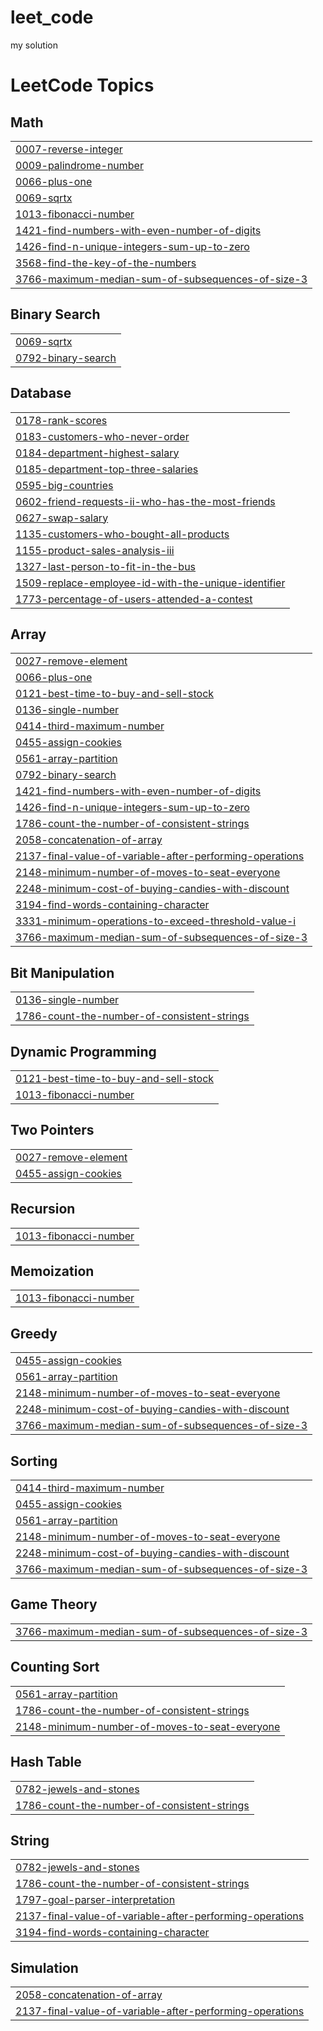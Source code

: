 # leet_code
my solution

<!---LeetCode Topics Start-->
# LeetCode Topics
## Math
|  |
| ------- |
| [0007-reverse-integer](https://github.com/yaaaminiii/leet_code/tree/master/0007-reverse-integer) |
| [0009-palindrome-number](https://github.com/yaaaminiii/leet_code/tree/master/0009-palindrome-number) |
| [0066-plus-one](https://github.com/yaaaminiii/leet_code/tree/master/0066-plus-one) |
| [0069-sqrtx](https://github.com/yaaaminiii/leet_code/tree/master/0069-sqrtx) |
| [1013-fibonacci-number](https://github.com/yaaaminiii/leet_code/tree/master/1013-fibonacci-number) |
| [1421-find-numbers-with-even-number-of-digits](https://github.com/yaaaminiii/leet_code/tree/master/1421-find-numbers-with-even-number-of-digits) |
| [1426-find-n-unique-integers-sum-up-to-zero](https://github.com/yaaaminiii/leet_code/tree/master/1426-find-n-unique-integers-sum-up-to-zero) |
| [3568-find-the-key-of-the-numbers](https://github.com/yaaaminiii/leet_code/tree/master/3568-find-the-key-of-the-numbers) |
| [3766-maximum-median-sum-of-subsequences-of-size-3](https://github.com/yaaaminiii/leet_code/tree/master/3766-maximum-median-sum-of-subsequences-of-size-3) |
## Binary Search
|  |
| ------- |
| [0069-sqrtx](https://github.com/yaaaminiii/leet_code/tree/master/0069-sqrtx) |
| [0792-binary-search](https://github.com/yaaaminiii/leet_code/tree/master/0792-binary-search) |
## Database
|  |
| ------- |
| [0178-rank-scores](https://github.com/yaaaminiii/leet_code/tree/master/0178-rank-scores) |
| [0183-customers-who-never-order](https://github.com/yaaaminiii/leet_code/tree/master/0183-customers-who-never-order) |
| [0184-department-highest-salary](https://github.com/yaaaminiii/leet_code/tree/master/0184-department-highest-salary) |
| [0185-department-top-three-salaries](https://github.com/yaaaminiii/leet_code/tree/master/0185-department-top-three-salaries) |
| [0595-big-countries](https://github.com/yaaaminiii/leet_code/tree/master/0595-big-countries) |
| [0602-friend-requests-ii-who-has-the-most-friends](https://github.com/yaaaminiii/leet_code/tree/master/0602-friend-requests-ii-who-has-the-most-friends) |
| [0627-swap-salary](https://github.com/yaaaminiii/leet_code/tree/master/0627-swap-salary) |
| [1135-customers-who-bought-all-products](https://github.com/yaaaminiii/leet_code/tree/master/1135-customers-who-bought-all-products) |
| [1155-product-sales-analysis-iii](https://github.com/yaaaminiii/leet_code/tree/master/1155-product-sales-analysis-iii) |
| [1327-last-person-to-fit-in-the-bus](https://github.com/yaaaminiii/leet_code/tree/master/1327-last-person-to-fit-in-the-bus) |
| [1509-replace-employee-id-with-the-unique-identifier](https://github.com/yaaaminiii/leet_code/tree/master/1509-replace-employee-id-with-the-unique-identifier) |
| [1773-percentage-of-users-attended-a-contest](https://github.com/yaaaminiii/leet_code/tree/master/1773-percentage-of-users-attended-a-contest) |
## Array
|  |
| ------- |
| [0027-remove-element](https://github.com/yaaaminiii/leet_code/tree/master/0027-remove-element) |
| [0066-plus-one](https://github.com/yaaaminiii/leet_code/tree/master/0066-plus-one) |
| [0121-best-time-to-buy-and-sell-stock](https://github.com/yaaaminiii/leet_code/tree/master/0121-best-time-to-buy-and-sell-stock) |
| [0136-single-number](https://github.com/yaaaminiii/leet_code/tree/master/0136-single-number) |
| [0414-third-maximum-number](https://github.com/yaaaminiii/leet_code/tree/master/0414-third-maximum-number) |
| [0455-assign-cookies](https://github.com/yaaaminiii/leet_code/tree/master/0455-assign-cookies) |
| [0561-array-partition](https://github.com/yaaaminiii/leet_code/tree/master/0561-array-partition) |
| [0792-binary-search](https://github.com/yaaaminiii/leet_code/tree/master/0792-binary-search) |
| [1421-find-numbers-with-even-number-of-digits](https://github.com/yaaaminiii/leet_code/tree/master/1421-find-numbers-with-even-number-of-digits) |
| [1426-find-n-unique-integers-sum-up-to-zero](https://github.com/yaaaminiii/leet_code/tree/master/1426-find-n-unique-integers-sum-up-to-zero) |
| [1786-count-the-number-of-consistent-strings](https://github.com/yaaaminiii/leet_code/tree/master/1786-count-the-number-of-consistent-strings) |
| [2058-concatenation-of-array](https://github.com/yaaaminiii/leet_code/tree/master/2058-concatenation-of-array) |
| [2137-final-value-of-variable-after-performing-operations](https://github.com/yaaaminiii/leet_code/tree/master/2137-final-value-of-variable-after-performing-operations) |
| [2148-minimum-number-of-moves-to-seat-everyone](https://github.com/yaaaminiii/leet_code/tree/master/2148-minimum-number-of-moves-to-seat-everyone) |
| [2248-minimum-cost-of-buying-candies-with-discount](https://github.com/yaaaminiii/leet_code/tree/master/2248-minimum-cost-of-buying-candies-with-discount) |
| [3194-find-words-containing-character](https://github.com/yaaaminiii/leet_code/tree/master/3194-find-words-containing-character) |
| [3331-minimum-operations-to-exceed-threshold-value-i](https://github.com/yaaaminiii/leet_code/tree/master/3331-minimum-operations-to-exceed-threshold-value-i) |
| [3766-maximum-median-sum-of-subsequences-of-size-3](https://github.com/yaaaminiii/leet_code/tree/master/3766-maximum-median-sum-of-subsequences-of-size-3) |
## Bit Manipulation
|  |
| ------- |
| [0136-single-number](https://github.com/yaaaminiii/leet_code/tree/master/0136-single-number) |
| [1786-count-the-number-of-consistent-strings](https://github.com/yaaaminiii/leet_code/tree/master/1786-count-the-number-of-consistent-strings) |
## Dynamic Programming
|  |
| ------- |
| [0121-best-time-to-buy-and-sell-stock](https://github.com/yaaaminiii/leet_code/tree/master/0121-best-time-to-buy-and-sell-stock) |
| [1013-fibonacci-number](https://github.com/yaaaminiii/leet_code/tree/master/1013-fibonacci-number) |
## Two Pointers
|  |
| ------- |
| [0027-remove-element](https://github.com/yaaaminiii/leet_code/tree/master/0027-remove-element) |
| [0455-assign-cookies](https://github.com/yaaaminiii/leet_code/tree/master/0455-assign-cookies) |
## Recursion
|  |
| ------- |
| [1013-fibonacci-number](https://github.com/yaaaminiii/leet_code/tree/master/1013-fibonacci-number) |
## Memoization
|  |
| ------- |
| [1013-fibonacci-number](https://github.com/yaaaminiii/leet_code/tree/master/1013-fibonacci-number) |
## Greedy
|  |
| ------- |
| [0455-assign-cookies](https://github.com/yaaaminiii/leet_code/tree/master/0455-assign-cookies) |
| [0561-array-partition](https://github.com/yaaaminiii/leet_code/tree/master/0561-array-partition) |
| [2148-minimum-number-of-moves-to-seat-everyone](https://github.com/yaaaminiii/leet_code/tree/master/2148-minimum-number-of-moves-to-seat-everyone) |
| [2248-minimum-cost-of-buying-candies-with-discount](https://github.com/yaaaminiii/leet_code/tree/master/2248-minimum-cost-of-buying-candies-with-discount) |
| [3766-maximum-median-sum-of-subsequences-of-size-3](https://github.com/yaaaminiii/leet_code/tree/master/3766-maximum-median-sum-of-subsequences-of-size-3) |
## Sorting
|  |
| ------- |
| [0414-third-maximum-number](https://github.com/yaaaminiii/leet_code/tree/master/0414-third-maximum-number) |
| [0455-assign-cookies](https://github.com/yaaaminiii/leet_code/tree/master/0455-assign-cookies) |
| [0561-array-partition](https://github.com/yaaaminiii/leet_code/tree/master/0561-array-partition) |
| [2148-minimum-number-of-moves-to-seat-everyone](https://github.com/yaaaminiii/leet_code/tree/master/2148-minimum-number-of-moves-to-seat-everyone) |
| [2248-minimum-cost-of-buying-candies-with-discount](https://github.com/yaaaminiii/leet_code/tree/master/2248-minimum-cost-of-buying-candies-with-discount) |
| [3766-maximum-median-sum-of-subsequences-of-size-3](https://github.com/yaaaminiii/leet_code/tree/master/3766-maximum-median-sum-of-subsequences-of-size-3) |
## Game Theory
|  |
| ------- |
| [3766-maximum-median-sum-of-subsequences-of-size-3](https://github.com/yaaaminiii/leet_code/tree/master/3766-maximum-median-sum-of-subsequences-of-size-3) |
## Counting Sort
|  |
| ------- |
| [0561-array-partition](https://github.com/yaaaminiii/leet_code/tree/master/0561-array-partition) |
| [1786-count-the-number-of-consistent-strings](https://github.com/yaaaminiii/leet_code/tree/master/1786-count-the-number-of-consistent-strings) |
| [2148-minimum-number-of-moves-to-seat-everyone](https://github.com/yaaaminiii/leet_code/tree/master/2148-minimum-number-of-moves-to-seat-everyone) |
## Hash Table
|  |
| ------- |
| [0782-jewels-and-stones](https://github.com/yaaaminiii/leet_code/tree/master/0782-jewels-and-stones) |
| [1786-count-the-number-of-consistent-strings](https://github.com/yaaaminiii/leet_code/tree/master/1786-count-the-number-of-consistent-strings) |
## String
|  |
| ------- |
| [0782-jewels-and-stones](https://github.com/yaaaminiii/leet_code/tree/master/0782-jewels-and-stones) |
| [1786-count-the-number-of-consistent-strings](https://github.com/yaaaminiii/leet_code/tree/master/1786-count-the-number-of-consistent-strings) |
| [1797-goal-parser-interpretation](https://github.com/yaaaminiii/leet_code/tree/master/1797-goal-parser-interpretation) |
| [2137-final-value-of-variable-after-performing-operations](https://github.com/yaaaminiii/leet_code/tree/master/2137-final-value-of-variable-after-performing-operations) |
| [3194-find-words-containing-character](https://github.com/yaaaminiii/leet_code/tree/master/3194-find-words-containing-character) |
## Simulation
|  |
| ------- |
| [2058-concatenation-of-array](https://github.com/yaaaminiii/leet_code/tree/master/2058-concatenation-of-array) |
| [2137-final-value-of-variable-after-performing-operations](https://github.com/yaaaminiii/leet_code/tree/master/2137-final-value-of-variable-after-performing-operations) |
<!---LeetCode Topics End-->